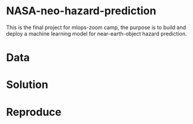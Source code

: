 # NASA-neo-hazard-prediction
This is the final project for mlops-zoom camp, the purpose is to build and deploy a machine learning model for near-earth-object hazard prediction.

# Data

# Solution

# Reproduce
